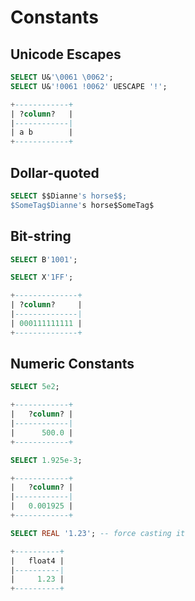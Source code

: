 
# Constants 

## Unicode Escapes

```sql
SELECT U&'\0061 \0062';
SELECT U&'!0061 !0062' UESCAPE '!';

+------------+
| ?column?   |
|------------|
| a b        |
+------------+
```

## Dollar-quoted

```sql
SELECT $$Dianne's horse$$;
$SomeTag$Dianne's horse$SomeTag$
```

## Bit-string
```sql
SELECT B'1001';

SELECT X'1FF';

+--------------+
| ?column?     |
|--------------|
| 000111111111 |
+--------------+
```

## Numeric Constants
```sql
SELECT 5e2;

+------------+
|   ?column? |
|------------|
|      500.0 |
+------------+

SELECT 1.925e-3;

+------------+
|   ?column? |
|------------|
|   0.001925 |
+------------+

SELECT REAL '1.23'; -- force casting it

+----------+
|   float4 |
|----------|
|     1.23 |
+----------+
```
